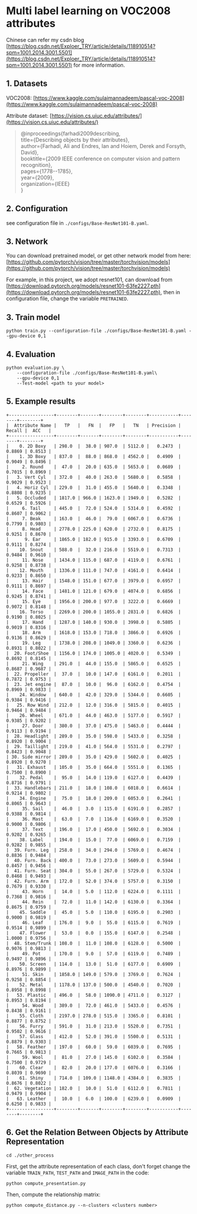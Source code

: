 # Multi label learning on VOC2008 attributes

Chinese can refer my csdn blog [https://blog.csdn.net/Exploer_TRY/article/details/118910514?spm=1001.2014.3001.5501](https://blog.csdn.net/Exploer_TRY/article/details/118910514?spm=1001.2014.3001.5501) for more information.

## 1. Datasets

VOC2008: [https://www.kaggle.com/sulaimannadeem/pascal-voc-2008](https://www.kaggle.com/sulaimannadeem/pascal-voc-2008)

Attribute dataset: [https://vision.cs.uiuc.edu/attributes/](https://vision.cs.uiuc.edu/attributes/)

> @inproceedings{farhadi2009describing,\
    title={Describing objects by their attributes},\
    author={Farhadi, Ali and Endres, Ian and Hoiem, Derek and Forsyth, David},\
    booktitle={2009 IEEE conference on computer vision and pattern recognition},\
    pages={1778--1785},\
    year={2009},\
    organization={IEEE}\
}

## 2. Configuration

see configuration file in `./configs/Base-ResNet101-B.yaml`.

## 3. Network

You can download pretrained model, or get other network model from here: [https://github.com/pytorch/vision/tree/master/torchvision/models](https://github.com/pytorch/vision/tree/master/torchvision/models)

For example, in this project, we adopt resnet101, can download from [https://download.pytorch.org/models/resnet101-63fe2227.pth](https://download.pytorch.org/models/resnet101-63fe2227.pth), then in configuration file, change the variable `PRETRAINED`.

## 3. Train model

```shell
python train.py --configuration-file ./configs/Base-ResNet101-B.yaml --gpu-device 0,1
```

## 4. Evaluation

```shell
python evaluation.py \
    --configuration-file ./configs/Base-ResNet101-B.yaml\
    --gpu-device 0,1
    --Test-model <path to your model>
```

## 5. Example results

```shell
+-----------------+--------+-------+--------+--------+-----------+--------+--------+
|  Attribute Name |   TP   |   FN  |   FP   |   TN   | Precision | Recall |  ACC   |
+-----------------+--------+-------+--------+--------+-----------+--------+--------+
|    0. 2D Boxy   | 298.0  |  38.0 | 907.0  | 5112.0 |   0.2473  | 0.8869 | 0.8513 |
|    1. 3D Boxy   | 837.0  |  88.0 | 868.0  | 4562.0 |   0.4909  | 0.9049 | 0.8496 |
|     2. Round    |  47.0  |  20.0 | 635.0  | 5653.0 |   0.0689  | 0.7015 | 0.8969 |
|   3. Vert Cyl   | 372.0  |  40.0 | 263.0  | 5680.0 |   0.5858  | 0.9029 | 0.9523 |
|   4. Horiz Cyl  | 229.0  |  31.0 | 455.0  | 5640.0 |   0.3348  | 0.8808 | 0.9235 |
|   5. Occluded   | 1817.0 | 966.0 | 1623.0 | 1949.0 |   0.5282  | 0.6529 | 0.5926 |
|     6. Tail     | 445.0  |  72.0 | 524.0  | 5314.0 |   0.4592  | 0.8607 | 0.9062 |
|     7. Beak     | 163.0  |  46.0 |  79.0  | 6067.0 |   0.6736  | 0.7799 | 0.9803 |
|     8. Head     | 2778.0 | 225.0 | 620.0  | 2732.0 |   0.8175  | 0.9251 | 0.8670 |
|      9. Ear     | 1865.0 | 182.0 | 915.0  | 3393.0 |   0.6709  | 0.9111 | 0.8274 |
|    10. Snout    | 588.0  |  32.0 | 216.0  | 5519.0 |   0.7313  | 0.9484 | 0.9610 |
|     11. Nose    | 1434.0 | 115.0 | 687.0  | 4119.0 |   0.6761  | 0.9258 | 0.8738 |
|    12. Mouth    | 1336.0 | 111.0 | 747.0  | 4161.0 |   0.6414  | 0.9233 | 0.8650 |
|     13. Hair    | 1548.0 | 151.0 | 677.0  | 3979.0 |   0.6957  | 0.9111 | 0.8697 |
|     14. Face    | 1481.0 | 121.0 | 679.0  | 4074.0 |   0.6856  | 0.9245 | 0.8741 |
|     15. Eye     | 1956.0 | 200.0 | 977.0  | 3222.0 |   0.6669  | 0.9072 | 0.8148 |
|    16. Torso    | 2269.0 | 200.0 | 1055.0 | 2831.0 |   0.6826  | 0.9190 | 0.8025 |
|     17. Hand    | 1287.0 | 140.0 | 930.0  | 3998.0 |   0.5805  | 0.9019 | 0.8316 |
|     18. Arm     | 1618.0 | 153.0 | 718.0  | 3866.0 |   0.6926  | 0.9136 | 0.8629 |
|     19. Leg     | 1738.0 | 208.0 | 1049.0 | 3360.0 |   0.6236  | 0.8931 | 0.8022 |
|  20. Foot/Shoe  | 1156.0 | 174.0 | 1005.0 | 4020.0 |   0.5349  | 0.8692 | 0.8145 |
|     21. Wing    | 291.0  |  44.0 | 155.0  | 5865.0 |   0.6525  | 0.8687 | 0.9687 |
|  22. Propeller  |  37.0  |  10.0 | 147.0  | 6161.0 |   0.2011  | 0.7872 | 0.9753 |
|  23. Jet engine |  87.0  |  10.0 |  96.0  | 6162.0 |   0.4754  | 0.8969 | 0.9833 |
|    24. Window   | 640.0  |  42.0 | 329.0  | 5344.0 |   0.6605  | 0.9384 | 0.9416 |
|   25. Row Wind  | 212.0  |  12.0 | 316.0  | 5815.0 |   0.4015  | 0.9464 | 0.9484 |
|    26. Wheel    | 671.0  |  44.0 | 463.0  | 5177.0 |   0.5917  | 0.9385 | 0.9202 |
|     27. Door    | 380.0  |  37.0 | 475.0  | 5463.0 |   0.4444  | 0.9113 | 0.9194 |
|  28. Headlight  | 289.0  |  35.0 | 598.0  | 5433.0 |   0.3258  | 0.8920 | 0.9004 |
|  29. Taillight  | 219.0  |  41.0 | 564.0  | 5531.0 |   0.2797  | 0.8423 | 0.9048 |
| 30. Side mirror | 289.0  |  35.0 | 429.0  | 5602.0 |   0.4025  | 0.8920 | 0.9270 |
|   31. Exhaust   | 105.0  |  35.0 | 664.0  | 5551.0 |   0.1365  | 0.7500 | 0.8900 |
|    32. Pedal    |  95.0  |  14.0 | 119.0  | 6127.0 |   0.4439  | 0.8716 | 0.9791 |
|  33. Handlebars | 211.0  |  18.0 | 108.0  | 6018.0 |   0.6614  | 0.9214 | 0.9802 |
|    34. Engine   |  75.0  |  18.0 | 209.0  | 6053.0 |   0.2641  | 0.8065 | 0.9643 |
|     35. Sail    |  46.0  |  3.0  | 115.0  | 6191.0 |   0.2857  | 0.9388 | 0.9814 |
|     36. Mast    |  63.0  |  7.0  | 116.0  | 6169.0 |   0.3520  | 0.9000 | 0.9806 |
|     37. Text    | 196.0  |  17.0 | 450.0  | 5692.0 |   0.3034  | 0.9202 | 0.9265 |
|    38. Label    | 194.0  |  15.0 |  77.0  | 6069.0 |   0.7159  | 0.9282 | 0.9855 |
|  39. Furn. Leg  | 258.0  |  34.0 | 294.0  | 5769.0 |   0.4674  | 0.8836 | 0.9484 |
|  40. Furn. Back | 400.0  |  73.0 | 273.0  | 5609.0 |   0.5944  | 0.8457 | 0.9456 |
|  41. Furn. Seat | 304.0  |  55.0 | 267.0  | 5729.0 |   0.5324  | 0.8468 | 0.9493 |
|  42. Furn. Arm  | 172.0  |  52.0 | 374.0  | 5757.0 |   0.3150  | 0.7679 | 0.9330 |
|     43. Horn    |  14.0  |  5.0  | 112.0  | 6224.0 |   0.1111  | 0.7368 | 0.9816 |
|     44. Rein    |  72.0  |  11.0 | 142.0  | 6130.0 |   0.3364  | 0.8675 | 0.9759 |
|    45. Saddle   |  45.0  |  5.0  | 110.0  | 6195.0 |   0.2903  | 0.9000 | 0.9819 |
|     46. Leaf    | 176.0  |  9.0  |  55.0  | 6115.0 |   0.7619  | 0.9514 | 0.9899 |
|    47. Flower   |  53.0  |  0.0  | 155.0  | 6147.0 |   0.2548  | 1.0000 | 0.9756 |
|  48. Stem/Trunk | 108.0  |  11.0 | 108.0  | 6128.0 |   0.5000  | 0.9076 | 0.9813 |
|     49. Pot     | 170.0  |  9.0  |  57.0  | 6119.0 |   0.7489  | 0.9497 | 0.9896 |
|    50. Screen   | 114.0  |  13.0 |  51.0  | 6177.0 |   0.6909  | 0.8976 | 0.9899 |
|     51. Skin    | 1858.0 | 149.0 | 579.0  | 3769.0 |   0.7624  | 0.9258 | 0.8854 |
|    52. Metal    | 1178.0 | 137.0 | 500.0  | 4540.0 |   0.7020  | 0.8958 | 0.8998 |
|   53. Plastic   | 496.0  |  58.0 | 1090.0 | 4711.0 |   0.3127  | 0.8953 | 0.8194 |
|     54. Wood    | 389.0  |  72.0 | 461.0  | 5433.0 |   0.4576  | 0.8438 | 0.9161 |
|    55. Cloth    | 2197.0 | 278.0 | 515.0  | 3365.0 |   0.8101  | 0.8877 | 0.8752 |
|    56. Furry    | 591.0  |  31.0 | 213.0  | 5520.0 |   0.7351  | 0.9502 | 0.9616 |
|    57. Glass    | 412.0  |  52.0 | 391.0  | 5500.0 |   0.5131  | 0.8879 | 0.9303 |
|   58. Feather   | 197.0  |  60.0 |  59.0  | 6039.0 |   0.7695  | 0.7665 | 0.9813 |
|     59. Wool    |  81.0  |  27.0 | 145.0  | 6102.0 |   0.3584  | 0.7500 | 0.9729 |
|    60. Clear    |  82.0  |  20.0 | 177.0  | 6076.0 |   0.3166  | 0.8039 | 0.9690 |
|    61. Shiny    | 714.0  | 109.0 | 1148.0 | 4384.0 |   0.3835  | 0.8676 | 0.8022 |
|  62. Vegetation | 182.0  |  10.0 |  51.0  | 6112.0 |   0.7811  | 0.9479 | 0.9904 |
|   63. Leather   |  10.0  |  6.0  | 100.0  | 6239.0 |   0.0909  | 0.6250 | 0.9833 |
+-----------------+--------+-------+--------+--------+-----------+--------+--------+
```

## 6. Get the Relation Between Objects by Attribute Representation

```
cd ./other_process
```

First, get the attribute representation of each class, don't forget change the variable `TRAIN_PATH`, `TEST_PATH` and `IMAGE_PATH` in the code:

```
python compute_presentation.py
```

Then, compute the relationship matrix:

```
python compute_distance.py --n-clusters <clusters number>
```